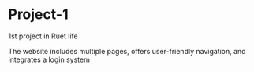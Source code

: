 # Project-1
1st project in Ruet life


The website includes multiple pages, offers user-friendly navigation, and integrates a login system
